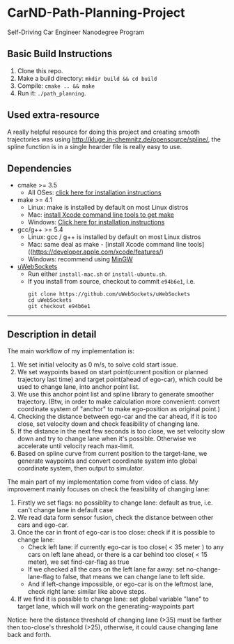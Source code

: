 # CarND-Path-Planning-Project
Self-Driving Car Engineer Nanodegree Program
   
## Basic Build Instructions

1. Clone this repo.
2. Make a build directory: `mkdir build && cd build`
3. Compile: `cmake .. && make`
4. Run it: `./path_planning`.

## Used extra-resource

A really helpful resource for doing this project and creating smooth trajectories was using http://kluge.in-chemnitz.de/opensource/spline/, the spline function is in a single hearder file is really easy to use.

## Dependencies

* cmake >= 3.5
  * All OSes: [click here for installation instructions](https://cmake.org/install/)
* make >= 4.1
  * Linux: make is installed by default on most Linux distros
  * Mac: [install Xcode command line tools to get make](https://developer.apple.com/xcode/features/)
  * Windows: [Click here for installation instructions](http://gnuwin32.sourceforge.net/packages/make.htm)
* gcc/g++ >= 5.4
  * Linux: gcc / g++ is installed by default on most Linux distros
  * Mac: same deal as make - [install Xcode command line tools]((https://developer.apple.com/xcode/features/)
  * Windows: recommend using [MinGW](http://www.mingw.org/)
* [uWebSockets](https://github.com/uWebSockets/uWebSockets)
  * Run either `install-mac.sh` or `install-ubuntu.sh`.
  * If you install from source, checkout to commit `e94b6e1`, i.e.
    ```
    git clone https://github.com/uWebSockets/uWebSockets 
    cd uWebSockets
    git checkout e94b6e1
    ```
---

## Description in detail

The main workflow of my implementation is:

1. We set initial velocity as 0 m/s, to solve cold start issue.
2. We set waypoints based on start point(current position or planned trajectory last time) and target point(ahead of ego-car), which could be used to change lane, into anchor point list. 
3. We use this anchor point list and spline library to generate smoother trajectory. (Btw, in order to make calculation more convenient: convert coordinate system of "anchor" to make ego-position as original point.)
4. Checking the distance between ego-car and the car ahead, if it is too close, set velocity down and check feasibility of changing lane.
5. If the distance in the next few seconds is too close, we set velocity slow down and try to change lane when it's possible. Otherwise we accelerate until velocity reach max-limit.
6. Based on spline curve from current position to the target-lane, we generate waypoints and convert coordinate system into global coordinate system, then output to simulator.

The main part of my implementation come from video of class. My improvement mainly focuses on check the feasibility of changing lane: 

1. Firstly we set flags: no possiblity to change lane: default as true, i.e. can't change lane in default case
2. We read data form sensor fusion, check the distance between other cars and ego-car.
3. Once the car in front of ego-car is too close: check if it is possible to change lane:
   * Check left lane: if currently ego-car is too close( < 35 meter ) to any cars on left lane ahead, or there is a car behind too close( < 15 meter), we set find-car-flag as true
   * If we checked all the cars on the left lane far away: set no-change-lane-flag to false, that means we can change lane to left side.
   * And if left-change impossible, or ego-car is on the leftmost lane, check right lane: similar like above steps.   
4. If we find it is possible to change lane: set global variable "lane" to target lane, which will work on the generating-waypoints part

Notice: here the distance threshold of changing lane (>35) must be farther then too-close's threshold (>25), otherwise, it could cause changing lane back and forth.
